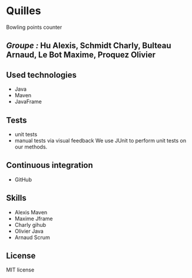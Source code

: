 # Quilles
Bowling points counter
## *Groupe :* Hu Alexis, Schmidt Charly, Bulteau Arnaud, Le Bot Maxime, Proquez Olivier

## Used technologies
- Java
- Maven
- JavaFrame

## Tests
- unit tests
- manual tests via visual feedback
We use JUnit to perform unit tests on our methods.

## Continuous integration
- GitHub

## Skills
- Alexis Maven
- Maxime Jframe
- Charly gihub
- Olivier Java
- Arnaud Scrum

## License
MIT license
